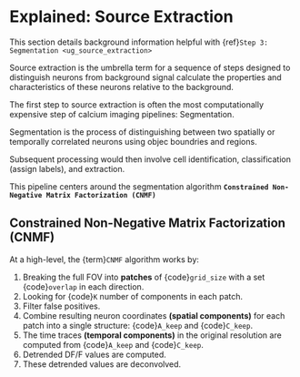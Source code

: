 # Explained: Source Extraction

This section details background information helpful with {ref}`Step 3: Segmentation <ug_source_extraction>`

Source extraction is the umbrella term for a sequence of steps designed to distinguish neurons from background signal calculate the properties and characteristics of these neurons relative to the background.

The first step to source extraction is often the most computationally expensive step of calcium imaging pipelines: Segmentation.

Segmentation is the process of distinguishing between two spatially or temporally correlated neurons using objec boundries and regions.

Subsequent processing would then involve cell identification, classification (assign labels), and extraction.

This pipeline centers around the segmentation algorithm **`Constrained Non-Negative Matrix Factorization (CNMF)`**

## Constrained Non-Negative Matrix Factorization (CNMF)

At a high-level, the {term}`CNMF` algorithm works by:

1. Breaking the full FOV into **patches** of {code}`grid_size` with a set {code}`overlap` in each direction.
2. Looking for {code}`K` number of components in each patch.
3. Filter false positives.
4. Combine resulting neuron coordinates **(spatial components)** for each patch into a single structure: {code}`A_keep` and {code}`C_keep`.
5. The time traces **(temporal components)** in the original resolution are computed from {code}`A_keep` and {code}`C_keep`.
6. Detrended DF/F values are computed.
7. These detrended values are deconvolved.

<!---->
<!-- ----- -->
<!---->
<!-- Deconvolution -->
<!-- ------------------- -->
<!---->
<!-- The CNMF output yields "raw" traces, we need to deconvolve these to convert these raw traces to interpritable neuronal traces. -->
<!---->
<!-- These raw traces are noisy, jagged, and must be denoised, detrended and deconvolved. -->
<!---->
<!-- .. note:: -->
<!---->
<!--    Deconvolution and correlation metrics are closely related (see `here <https://dsp.stackexchange.com/questions/736/how-do-i-implement-cross-correlation-to-prove-two-audio-files-are-similar>`_ for a helpful discussion). -->
<!---->
<!-- - Each raw trace is deconvolved via "constrained foopsi", which yields: -->
<!---->
<!-- :code:`g` -->
<!-- : The decay (and for p=2, rise) coefficients -->
<!---->
<!-- :code:`S` -->
<!-- : The vector of "spiking" activity that best explain the raw trace. -->
<!---->
<!-- .. note:: -->
<!---->
<!--     S should ideally be ~90% zeros, also known as "sparse" -->
<!---->
<!-- :code:`S` and :code:`g` are then used to produce :code:`C` (deconvolved traces), which looks like the raw trace :code:`Y`, but much cleaner and smoother. -->
<!---->
<!-- .. important:: -->
<!---->
<!--    The optional output YrA is equal to Y-C, representing the original raw trace. -->
<!---->
<!-- .. thumbnail:: ../_images/seg_sparse_rep.png -->
<!--    :width: 600 -->
<!---->
<!-- Validating Neurons and Traces -->
<!-- =========================================== -->
<!---->
<!-- .. note:: -->
<!---->
<!--    Although it is important to understand the process governing validating neurons, this process is -->
<!--    fully performed for you with no extra steps needed. -->
<!---->
<!-- The key idea for validating our neurons is that **we know how long the -->
<!-- brightness indicating neurons activity should stay bright** as a function -->
<!-- of the *number of frames*. -->
<!---->
<!-- That is, our calcium indicator (in this example: GCaMP-6s): -->
<!-- - rise-time of 250ms -->
<!-- - decay-time of 500ms -->
<!-- - total transient time = 750ms -->
<!-- - Frame rate = 4.7Hz -->
<!---->
<!-- :math:`4.7Hz * (0.2+0.55) = 3` frames per transient. -->
<!---->
<!-- And thus the general process of validating neuronal components is as follows: -->
<!---->
<!-- - Use the decay time (0.5s) multiplied by the number of frames to estimate the number of samples expected in the movie. -->
<!-- - Calculate the likelihood of an unexpected event (e.g., a spike) and return a value metric for the quality of the components. -->
<!-- - Normal Cumulative Distribution function, input = -min_SNR. -->
<!-- - Evaluate the likelihood of observing traces given the distribution of noise. -->
